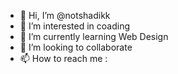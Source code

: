 - 👋 Hi, I’m @notshadikk
- 👀 I’m interested in coading
- 🌱 I’m currently learning Web Design
- 💞️ I’m looking to collaborate 
- 📫 How to reach me :

<!---
notshadikk/notshadikk is a ✨ special ✨ repository because its `README.md` (this file) appears on your GitHub profile.
You can click the Preview link to take a look at your changes.
--->
